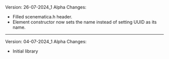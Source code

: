 Version: 26-07-2024_1 Alpha
Changes:
- Filled scenematica.h header.
- Element constructor now sets the name instead of setting UUID as its name.

--------------------------------------------------------------------------------------

Version: 04-07-2024_1 Alpha
Changes:
- Initial library
